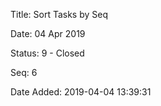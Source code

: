 Title:  Sort Tasks by Seq

Date:   04 Apr 2019

Status: 9 - Closed

Seq:    6

Date Added: 2019-04-04 13:39:31

